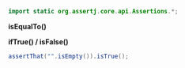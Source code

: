 ```java
import static org.assertj.core.api.Assertions.*;
```

**isEqualTo()**

**ifTrue() / isFalse()**
``` java
assertThat("".isEmpty()).isTrue();
```


